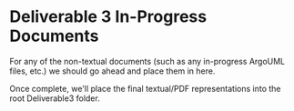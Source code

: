 # Deliverable 3 In-Progress Documents

For any of the non-textual documents (such as any in-progress ArgoUML files, etc.) we should go ahead and place them in here.

Once complete, we'll place the final textual/PDF representations into the root Deliverable3 folder.